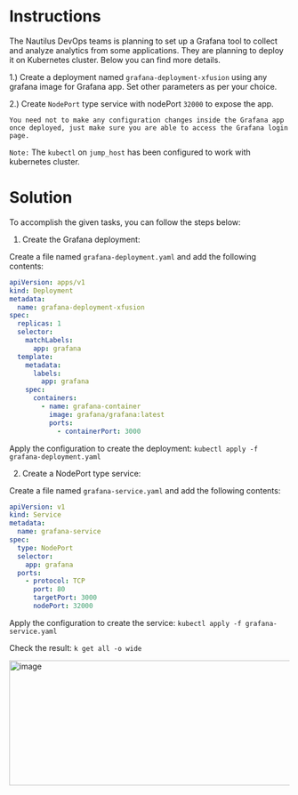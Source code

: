 # Instructions

The Nautilus DevOps teams is planning to set up a Grafana tool to collect and analyze analytics from some applications. They are planning to deploy it on Kubernetes cluster. Below you can find more details.

1.) Create a deployment named `grafana-deployment-xfusion` using any grafana image for Grafana app. Set other parameters as per your choice.

2.) Create `NodePort` type service with nodePort `32000` to expose the app.

`You need not to make any configuration changes inside the Grafana app once deployed, just make sure you are able to access the Grafana login page.`

`Note:` The `kubectl` on `jump_host` has been configured to work with kubernetes cluster.

# Solution

To accomplish the given tasks, you can follow the steps below:

1. Create the Grafana deployment:

Create a file named `grafana-deployment.yaml` and add the following contents:

```yaml
apiVersion: apps/v1
kind: Deployment
metadata:
  name: grafana-deployment-xfusion
spec:
  replicas: 1
  selector:
    matchLabels:
      app: grafana
  template:
    metadata:
      labels:
        app: grafana
    spec:
      containers:
        - name: grafana-container
          image: grafana/grafana:latest
          ports:
            - containerPort: 3000
```

Apply the configuration to create the deployment: `kubectl apply -f grafana-deployment.yaml`

2. Create a NodePort type service:

Create a file named `grafana-service.yaml` and add the following contents:
```yaml
apiVersion: v1
kind: Service
metadata:
  name: grafana-service
spec:
  type: NodePort
  selector:
    app: grafana
  ports:
    - protocol: TCP
      port: 80
      targetPort: 3000
      nodePort: 32000
```

Apply the configuration to create the service: `kubectl apply -f grafana-service.yaml`

Check the result: `k get all -o wide`

<img width="1117" height="225" alt="image" src="https://github.com/user-attachments/assets/8b4b6fee-4711-4f94-a1e4-3d8b8c027c3c" />
